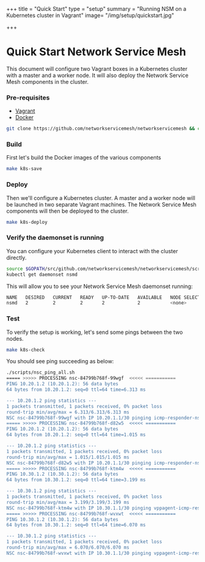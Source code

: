 +++
title = "Quick Start"
type = "setup"
summary = "Running NSM on a Kubernetes cluster in Vagrant"
image= "/img/setup/quickstart.jpg"

+++

# Quick Start Network Service Mesh

This document will configure two Vagrant boxes in a Kubernetes cluster with a master and a worker node. It will also deploy the Network Service Mesh components in the cluster.

### Pre-requisites

* [Vagrant](https://www.vagrantup.com/docs/installation/)
* [Docker](https://docs.docker.com/install/)

```bash
git clone https://github.com/networkservicemesh/networkservicemesh && cd networkservicemesh
```

### Build

First let's build the Docker images of the various components

```bash
make k8s-save
```

### Deploy

Then we'll configure a Kubernetes cluster. A master and a worker node will be launched in two separate Vagrant machines. The Network Service Mesh components will then be deployed to the cluster.

```bash
make k8s-deploy
```

### Verify the daemonset is running

You can configure your Kubernetes client to interact with the cluster directly.

```bash
source $GOPATH/src/github.com/networkservicemesh/networkservicemesh/scripts/vagrant/env.sh
kubectl get daemonset nsmd
```

 This will allow you to see your Network Service Mesh daemonset running:

```bash
NAME   DESIRED   CURRENT   READY   UP-TO-DATE   AVAILABLE   NODE SELECTOR   AGE
nsmd   2         2         2       2            2           <none>          19m
```

### Test

To verify the setup is working, let's send some pings between the two nodes.

```bash
make k8s-check
```

You should see ping succeeding as below:

```bash
./scripts/nsc_ping_all.sh
===== >>>>> PROCESSING nsc-84799b768f-99wgf  <<<<< ===========
PING 10.20.1.2 (10.20.1.2): 56 data bytes
64 bytes from 10.20.1.2: seq=0 ttl=64 time=6.313 ms

--- 10.20.1.2 ping statistics ---
1 packets transmitted, 1 packets received, 0% packet loss
round-trip min/avg/max = 6.313/6.313/6.313 ms
NSC nsc-84799b768f-99wgf with IP 10.20.1.1/30 pinging icmp-responder-nse TargetIP: 10.20.1.2 successful
===== >>>>> PROCESSING nsc-84799b768f-d82w5  <<<<< ===========
PING 10.20.1.2 (10.20.1.2): 56 data bytes
64 bytes from 10.20.1.2: seq=0 ttl=64 time=1.015 ms

--- 10.20.1.2 ping statistics ---
1 packets transmitted, 1 packets received, 0% packet loss
round-trip min/avg/max = 1.015/1.015/1.015 ms
NSC nsc-84799b768f-d82w5 with IP 10.20.1.1/30 pinging icmp-responder-nse TargetIP: 10.20.1.2 successful
===== >>>>> PROCESSING nsc-84799b768f-ktm4w  <<<<< ===========
PING 10.30.1.2 (10.30.1.2): 56 data bytes
64 bytes from 10.30.1.2: seq=0 ttl=64 time=3.199 ms

--- 10.30.1.2 ping statistics ---
1 packets transmitted, 1 packets received, 0% packet loss
round-trip min/avg/max = 3.199/3.199/3.199 ms
NSC nsc-84799b768f-ktm4w with IP 10.30.1.1/30 pinging vppagent-icmp-responder-nse TargetIP: 10.30.1.2 successful
===== >>>>> PROCESSING nsc-84799b768f-wvxwt  <<<<< ===========
PING 10.30.1.2 (10.30.1.2): 56 data bytes
64 bytes from 10.30.1.2: seq=0 ttl=64 time=6.070 ms

--- 10.30.1.2 ping statistics ---
1 packets transmitted, 1 packets received, 0% packet loss
round-trip min/avg/max = 6.070/6.070/6.070 ms
NSC nsc-84799b768f-wvxwt with IP 10.30.1.1/30 pinging vppagent-icmp-responder-nse TargetIP: 10.30.1.2 successful
```

